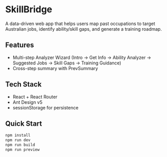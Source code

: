 # SkillBridge

A data-driven web app that helps users map past occupations to target Australian jobs, identify ability/skill gaps, and generate a training roadmap.

## Features
- Multi-step Analyzer Wizard (Intro → Get Info → Ability Analyzer → Suggested Jobs → Skill Gaps → Training Guidance)
- Cross-step summary with PrevSummary


## Tech Stack
- React + React Router
- Ant Design v5
- sessionStorage for persistence

## Quick Start
```bash
npm install
npm run dev
npm run build
npm run preview
```

